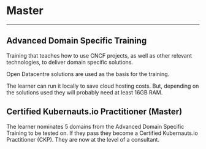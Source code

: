 # Master

---

## Advanced Domain Specific Training

Training that teaches how to use CNCF projects, as well as other relevant technologies, to deliver domain specific solutions.

Open Datacentre solutions are used as the basis for the training.

The learner can run it locally to save cloud hosting costs.  But, depending on the solutions used they will probably need at least 16GB RAM.

 
## Certified Kubernauts.io Practitioner (Master)

The learner nominates 5 domains from the Advanced Domain Specific Training to be tested on.  If they pass they become a Certified Kubernauts.io Practitioner (CKP).  They are now at the level of a consultant.
